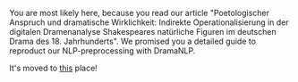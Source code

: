 You are most likely here, because you read our article "Poetologischer Anspruch und dramatische Wirklichkeit: Indirekte Operationalisierung in der digitalen Dramenanalyse Shakespeares natürliche Figuren im deutschen Drama des 18. Jahrhunderts". We promised you a detailed guide to reproduct our NLP-preprocessing with DramaNLP.

It's moved to [this](https://github.com/quadrama/DramaNLP#dramanlp) place!
